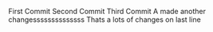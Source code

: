 First Commit
Second Commit
Third Commit
A made another changessssssssssssss
Thats a lots of changes on last line